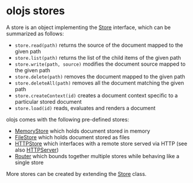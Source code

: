 # olojs stores
A store is an object implementing the [Store] interface, which
can be summarized as follows:

* `store.read(path)` returns the source of the document mapped to the given
  path
* `store.list(path)` returns the list of the child items of the given path
* `store.write(path, source)` modifies the document source mapped to the
  given path
* `store.delete(path)` removes the document mapped to the given path
* `store.deleteAll(path)` removes all the document matching the given path
* `store.createContext(id)` creates a document context specific to a particular
  stored document
* `store.load(id)` reads, evaluates and renders a document

olojs comes with the following pre-defined stores:

* [MemoryStore](./api/memory-store.md) which holds document stored in memory
* [FileStore](./api/file-store.md) which holds document stored as files
* [HTTPStore](./api/http-store.md) which interfaces with a remote store served
  via HTTP (see also [HTTPServer])
* [Router](./api/router.md) which bounds together multiple stores while
  behaving like a single store

More stores can be created by extending the [Store] class.


[Store]: ./api/store.md
[HTTPServer]: ./api/http-server.md

